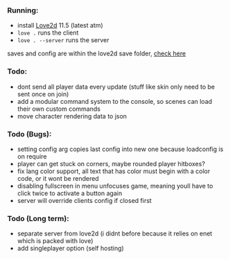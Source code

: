 
### Running:
- install [Love2d](https://love2d.org/) 11.5 (latest atm)
- `love .` runs the client
- `love . --server` runs the server  

saves and config are within the love2d save folder, [check here](https://love2d.org/wiki/love.filesystem)

### Todo:
- dont send all player data every update (stuff like skin only need to be sent once on join)
- add a modular command system to the console, so scenes can load their own custom commands
- move character rendering data to json

### Todo (Bugs):
- setting config arg copies last config into new one because loadconfig is on require
- player can get stuck on corners, maybe rounded player hitboxes?
- fix lang color support, all text that has color must begin with a color code, or it wont be rendered
- disabling fullscreen in menu unfocuses game, meaning youll have to click twice to activate a button again
- server will override clients config if closed first

### Todo (Long term):
- separate server from love2d (i didnt before because it relies on enet which is packed with love)
- add singleplayer option (self hosting)

